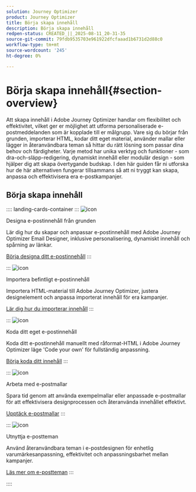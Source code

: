 ```yaml
---
solution: Journey Optimizer
product: Journey Optimizer
title: Börja skapa innehåll
description: Börja skapa innehåll
redpen-status: CREATED_||_2025-08-11_20-31-35
source-git-commit: 79fdb9535703e961922dfcfaaad1b6731d2d88c0
workflow-type: tm+mt
source-wordcount: '245'
ht-degree: 0%

---
```



# Börja skapa innehåll{#section-overview}

Att skapa innehåll i Adobe Journey Optimizer handlar om flexibilitet och effektivitet, vilket ger er möjlighet att utforma personaliserade e-postmeddelanden som är kopplade till er målgrupp. Vare sig du börjar från grunden, importerar HTML, kodar ditt eget material, använder mallar eller lägger in återanvändbara teman så hittar du rätt lösning som passar dina behov och färdigheter. Varje metod har unika verktyg och funktioner - som dra-och-släpp-redigering, dynamiskt innehåll eller modulär design - som hjälper dig att skapa övertygande budskap. I den här guiden får ni utforska hur de här alternativen fungerar tillsammans så att ni tryggt kan skapa, anpassa och effektivisera era e-postkampanjer.

## Börja skapa innehåll

:::: landing-cards-container
:::
![icon](https://cdn.experienceleague.adobe.com/icons/circle-play.svg?lang=sv-SE)

Designa e-postinnehåll från grunden

Lär dig hur du skapar och anpassar e-postinnehåll med Adobe Journey Optimizer Email Designer, inklusive personalisering, dynamiskt innehåll och spårning av länkar.

[Börja designa ditt e-postinnehåll](../using/email/content-from-scratch.md)
:::

:::
![icon](https://cdn.experienceleague.adobe.com/icons/list-check.svg?lang=sv-SE)

Importera befintligt e-postinnehåll

Importera HTML-material till Adobe Journey Optimizer, justera designelement och anpassa importerat innehåll för era kampanjer.

[Lär dig hur du importerar innehåll](../using/email/existing-content.md)
:::

:::
![icon](https://cdn.experienceleague.adobe.com/icons/code-branch.svg?lang=sv-SE)

Koda ditt eget e-postinnehåll

Koda ditt e-postinnehåll manuellt med råformat-HTML i Adobe Journey Optimizer läge &#39;Code your own&#39; för fullständig anpassning.

[Börja koda ditt innehåll](../using/email/code-content.md)
:::

:::
![icon](https://cdn.experienceleague.adobe.com/icons/puzzle-piece.svg?lang=sv-SE)

Arbeta med e-postmallar

Spara tid genom att använda exempelmallar eller anpassade e-postmallar för att effektivisera designprocessen och återanvända innehållet effektivt.

[Upptäck e-postmallar](../using/email/use-email-templates.md)
:::

:::
![icon](https://cdn.experienceleague.adobe.com/icons/gear.svg?lang=sv-SE)

Utnyttja e-postteman

Använd återanvändbara teman i e-postdesignen för enhetlig varumärkesanpassning, effektivitet och anpassningsbarhet mellan kampanjer.

[Läs mer om e-postteman](../using/email/apply-email-themes.md)
:::

::::
